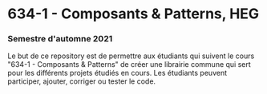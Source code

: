 # 634-1 - Composants & Patterns, HEG
### Semestre d'automne 2021

Le but de ce repository est de permettre aux étudiants qui suivent le cours "634-1 - Composants & Patterns" de créer une librairie commune qui sert pour les différents projets étudiés en cours. 
Les étudiants peuvent participer, ajouter, corriger ou tester le code.
